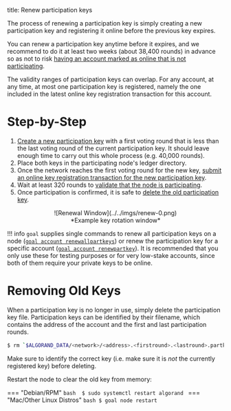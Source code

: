 title: Renew participation keys

The process of renewing a participation key is simply creating a new participation key and registering it online before the previous key expires.

You can renew a participation key anytime before it expires, and we recommend to do it at least two weeks (about 38,400 rounds) in advance so as not to risk [having an account marked as online that is not participating](./index.md#ensure-that-online-accounts-are-participating). 

The validity ranges of participation keys can overlap. For any account, at any time, at most one participation key is registered, namely the one included in the latest online key registration transaction for this account. 


# Step-by-Step
1. [Create a new participation key](./generate_keys.md) with a first voting round that is less than the last voting round of the current participation key. It should leave enough time to carry out this whole process (e.g. 40,000 rounds).
2. Place both keys in the participating node's ledger directory.
3. Once the network reaches the first voting round for the new key, [submit an online key registration transaction for the new participation key](./online.md).
4. Wait at least 320 rounds to [validate that the node is participating](./online.md#check-that-the-node-is-participating).
5. Once participation is confirmed, it is safe to [delete the old participation key](#removing-old-keys). 

<center> ![Renewal Window](../../imgs/renew-0.png) </center>
<center>*Example key rotation window* </center>

!!! info
	`goal` supplies single commands to renew all participation keys on a node ([`goal account renewallpartkeys`](../../../clis/goal/account/renewallpartkeys)) or renew the participation key for a specific account ([`goal account renewpartkey`](../../../clis/goal/account/renewpartkey)). It is recommended that you only use these for testing purposes or for very low-stake accounts, since both of them require your private keys to be online.

# Removing Old Keys

When a participation key is no longer in use, simply delete the participation key file. Participation keys can be identified by their filename, which contains the address of the account and the first and last participation rounds.

```bash
$ rm `$ALGORAND_DATA/<network>/<address>.<firstround>.<lastround>.partkey`
```
Make sure to identify the correct key (i.e. make sure it is _not_ the currently registered key) before deleting.

Restart the node to clear the old key from memory:

=== "Debian/RPM"
    ```bash 
    $ sudo systemctl restart algorand
    ```
=== "Mac/Other Linux Distros"
    ```bash
    $ goal node restart
    ```
